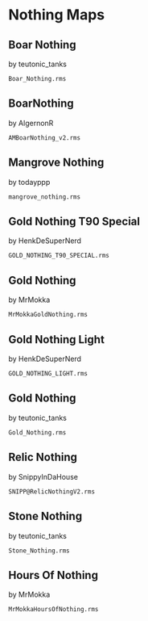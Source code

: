 Nothing Maps
============

Boar Nothing
-----------
by teutonic_tanks

`Boar_Nothing.rms`

BoarNothing
-----------
by AlgernonR

`AMBoarNothing_v2.rms`

Mangrove Nothing
----------------
by todayppp

`mangrove_nothing.rms`

Gold Nothing T90 Special
------------------------
by HenkDeSuperNerd

`GOLD_NOTHING_T90_SPECIAL.rms`

Gold Nothing
------------
by MrMokka

`MrMokkaGoldNothing.rms`

Gold Nothing Light
------------------
by HenkDeSuperNerd

`GOLD_NOTHING_LIGHT.rms`

Gold Nothing
-------------
by teutonic_tanks

`Gold_Nothing.rms`

Relic Nothing
-------------
by SnippyInDaHouse

`SNIPP@RelicNothingV2.rms`

Stone Nothing
-------------
by teutonic_tanks

`Stone_Nothing.rms`

Hours Of Nothing
----------------
by MrMokka

`MrMokkaHoursOfNothing.rms`